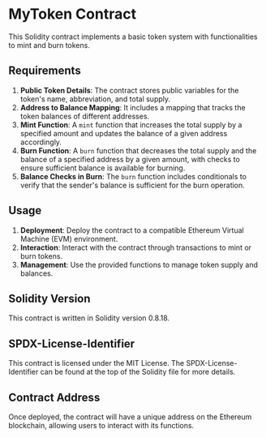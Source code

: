 # MyToken Contract

This Solidity contract implements a basic token system with functionalities to mint and burn tokens.

## Requirements

1. **Public Token Details**: The contract stores public variables for the token's name, abbreviation, and total supply.
2. **Address to Balance Mapping**: It includes a mapping that tracks the token balances of different addresses.
3. **Mint Function**: A `mint` function that increases the total supply by a specified amount and updates the balance of a given address accordingly.
4. **Burn Function**: A `burn` function that decreases the total supply and the balance of a specified address by a given amount, with checks to ensure sufficient balance is available for burning.
5. **Balance Checks in Burn**: The `burn` function includes conditionals to verify that the sender's balance is sufficient for the burn operation.

## Usage

1. **Deployment**: Deploy the contract to a compatible Ethereum Virtual Machine (EVM) environment.
2. **Interaction**: Interact with the contract through transactions to mint or burn tokens.
3. **Management**: Use the provided functions to manage token supply and balances.

## Solidity Version

This contract is written in Solidity version 0.8.18.

## SPDX-License-Identifier

This contract is licensed under the MIT License. The SPDX-License-Identifier can be found at the top of the Solidity file for more details.

## Contract Address

Once deployed, the contract will have a unique address on the Ethereum blockchain, allowing users to interact with its functions.
